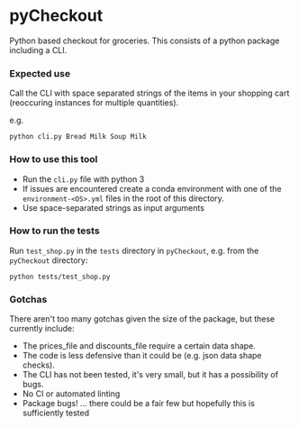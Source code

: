 # pyCheckout
Python based checkout for groceries. This consists of a python package including a CLI.

### Expected use

Call the CLI with space separated strings of the items in your shopping cart (reoccuring instances for multiple quantities).

e.g.

`python cli.py Bread Milk Soup Milk`

### How to use this tool

- Run the `cli.py` file with python 3
- If issues are encountered create a conda environment with one of the `environment-<OS>.yml` files in the root of this directory.
- Use space-separated strings as input arguments

### How to run the tests

Run `test_shop.py` in the `tests` directory in `pyCheckout`, e.g. from the `pyCheckout` directory:

`python tests/test_shop.py`

### Gotchas
There aren't too many gotchas given the size of the package, but these currently include:
- The prices_file and discounts_file require a certain data shape.
- The code is less defensive than it could be (e.g. json data shape checks).
- The CLI has not been tested, it's very small, but it has a possibility of bugs.
- No CI or automated linting
- Package bugs! ... there could be a fair few but hopefully this is sufficiently tested
